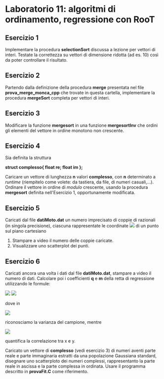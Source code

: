# Laboratorio 11: algoritmi di ordinamento, regressione con RooT 


## Esercizio 1
Implementare la procedura __selectionSort__ discussa a lezione per vettori di interi. Testate la correttezza su vettori di dimensione ridotta (ad es. 10) così da poter controllare il risultato.

## Esercizio 2

Partendo dalla definizione della procedura __merge__ presentata nel file __prova_merge_monca_cpp__ che trovate in questa cartella, implementare la procedura __mergeSort__ completa per vettori di interi.


## Esercizio 3

Modificare la funzione __mergesort__  in una funzione __mergesortInv__ che ordini gli elementi del vettore in ordine monotono non crescente.


## Esercizio 4

Sia definita la struttura

__struct complesso{
	float re;
	float im
};__

Caricare un vettore di lunghezza __n__  valori __complesso__, con __n__ determinato a _runtime_ (riempitelo come volete: da tastiera, da file, di numeri casuali,...).
Ordinare il vettore in ordine di _modulo_ crescente, usando la procedura __mergesort__ definita nell'Esercizio 1, opportunamente modificata.

## Esercizio 5

Caricati dal file __datiMoto.dat__ un numero imprecisato di coppie di razionali (in singola precisione), ciascuna rappresentate le coordinate <img src="https://render.githubusercontent.com/render/math?math=(x_i,y_i)"> di un punto sul piano cartesiano

1. Stampare a video il numero delle coppie caricate.
2. Visualizzare uno scatterplot dei punti.


## Esercizio 6

Caricati ancora una volta i dati dal file __datiMoto.dat__, stampare a video il numero di dati. Calcolare poi i coefficienti __q__ e __m__ della retta di regressione utilizzando le formule:

<img src="https://render.githubusercontent.com/render/math?math= b=S_{xy}/S_{xx}">
<img src="https://render.githubusercontent.com/render/math?math= a=\bar{y} - b \bar{x}">

dove in 

<img src="https://render.githubusercontent.com/render/math?math= S_{xx} = \frac{1}{N} \sum_{i=1}^N (x_i-\bar{x})^2">

riconosciamo la varianza del campione, mentre

<img src="https://render.githubusercontent.com/render/math?math= S_{xy} = \frac{1}{N} \sum_{i=1}^N (x_i - \bar{x})((y_i - \bar{y}))">

quantifica la correlazione tra x e y.




Caricato un vettore di __complesso__ (vedi esercizio 3) di numeri aventi parte reale e parte immaginaria estratti da una popolazione Gaussiana standard, disegnare uno scatterploto dei numeri complessi, rappresentanto la parte reale in ascissa e la parte complessa in ordinata.
Usare il programma descritto in __provaFit.C__ come riferimento.

